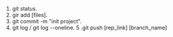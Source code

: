1. git status.
2. gir add  [files].
3. git commit -m "init project".
4. git log / git log --oneline.
5 .git push [rep_link] [branch_name]